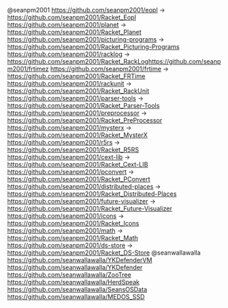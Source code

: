 @seanpm2001
https://github.com/seanpm2001/eopl -> https://github.com/seanpm2001/Racket_Eopl
https://github.com/seanpm2001/planet -> https://github.com/seanpm2001/Racket_Planet
https://github.com/seanpm2001/picturing-programs -> https://github.com/seanpm2001/Racket_Picturing-Programs
https://github.com/seanpm2001/racklog -> https://github.com/seanpm2001/Racket_RackLoghttps://github.com/seanpm2001/frtimez
https://github.com/seanpm2001/frtime -> https://github.com/seanpm2001/Racket_FRTime
https://github.com/seanpm2001/rackunit -> https://github.com/seanpm2001/Racket_RackUnit
https://github.com/seanpm2001/parser-tools -> https://github.com/seanpm2001/Racket_Parser-Tools
https://github.com/seanpm2001/preprocessor -> https://github.com/seanpm2001/Racket_PreProcessor
https://github.com/seanpm2001/mysterx -> https://github.com/seanpm2001/Racket_MysterX
https://github.com/seanpm2001/r5rs -> https://github.com/seanpm2001/Racket_R5RS
https://github.com/seanpm2001/cext-lib -> https://github.com/seanpm2001/Racket_Cext-LIB
https://github.com/seanpm2001/pconvert -> https://github.com/seanpm2001/Racket_PConvert
https://github.com/seanpm2001/distributed-places -> https://github.com/seanpm2001/Racket_Distributed-Places
https://github.com/seanpm2001/future-visualizer -> https://github.com/seanpm2001/Racket_Future-Visualizer
https://github.com/seanpm2001/icons -> https://github.com/seanpm2001/Racket_Icons
https://github.com/seanpm2001/math -> https://github.com/seanpm2001/Racket_Math
https://github.com/seanpm2001/ds-store -> https://github.com/seanpm2001/Racket_DS-Store
@seanwallawalla
https://github.com/seanwallawalla/YKDefenderVM
https://github.com/seanwallawalla/YKDefender
https://github.com/seanwallawalla/ZooTree
https://github.com/seanwallawalla/HerdSpeak
https://github.com/seanwallawalla/SeansOSData
https://github.com/seanwallawalla/MEDOS_SSD
